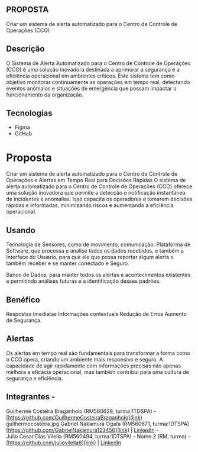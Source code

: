 ## PROPOSTA 
Criar um sistema de alerta automatizado para o Centro de Controle de Operações (CCO) 

## Descrição
O Sistema de Alerta Automatizado para o Centro de Controle de Operações (CCO) é uma solução inovadora destinada a aprimorar a segurança e a eficiência operacional em ambientes críticos.
Este sistema tem como objetivo monitorar continuamente as operações em tempo real, detectando eventos anômalos e situações de emergência que possam impactar o funcionamento da organização.

## Tecnologias
- Figma
- GitHub


# Proposta
  Criar um sistema de alerta automatizado para o Centro de Controle de Operações e Alertas em Tempo Real para Decisões Rápidas
O sistema de alerta automatizado para o Centro de Controle de Operações (CCO) oferece uma solução inovadora que permite a detecção e notificação instantânea de incidentes e anomalias. Isso capacita os operadores a tomarem decisões rápidas e informadas, minimizando riscos e aumentando a eficiência operacional.

## Usando 
Tecnologia de Sensores, como de movimento, comunicação. 
Plataforma de Software, que processa e analise todos os dados recebidos, e também a Interface do Usuario, para que ele que possa reportar algum alerta e também receber e se manter conectado e Seguro.

Banco de Dados, para manter todos os alertas e acontecimentos existentes e permitindo análises futuras e a identificação desses padrões.


## Benéfico 
Respostas Imediatas
Informações contextuais
Redução de Erros
Aumento de Segurança.


## Alertas 
Os alertas em tempo real são fundamentais para transformar a forma como o CCO opera, criando um ambiente mais responsivo e seguro. A capacidade de agir rapidamente com informações precisas não apenas melhora a eficácia operacional, mas também contribui para uma cultura de segurança e eficiência.

## Integrantes - 
Guilherme Costeira Braganholo (RM560628, turma:1TDSPA) -[https://github.com/GuilhermeCosteiraBraganholo](link)  guilhermecosteira.jpg
Gabriel Nakamura Ogata (RM560671, turma:1DTSPA) [https://github.com/GabrielNakamura123456](link) | [LinkedIn](link) -  
Julio Cesar Dias Vilella (RM560494, turma:1DTSPA) - Nome 2 (RM, turma) - [https://github.com/juliovilella8](link) | [LinkedIn](link)




